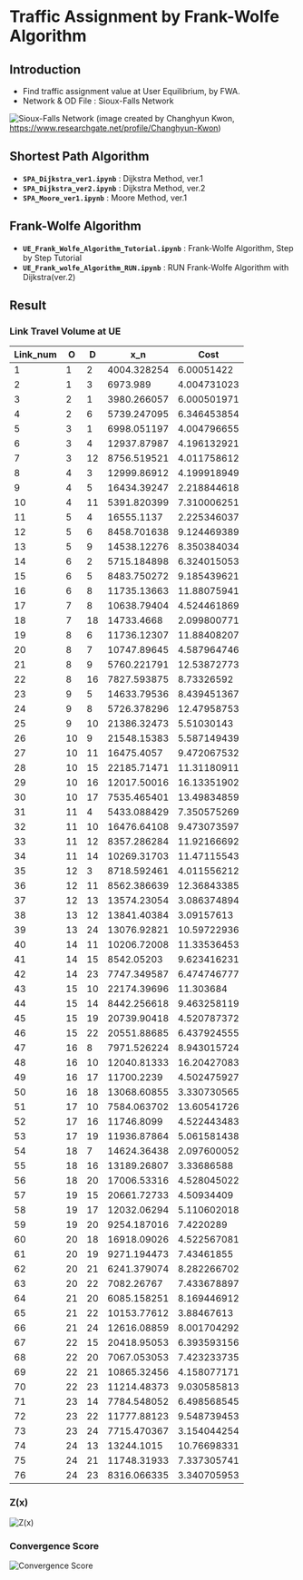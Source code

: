 # Traffic Assignment by Frank-Wolfe Algorithm
## Introduction
* Find traffic assignment value at User Equilibrium, by FWA.
* Network & OD File : Sioux-Falls Network

![Sioux-Falls Network](/dataset/Sioux-Falls-Network_img.jpg)
(image created by Changhyun Kwon, https://www.researchgate.net/profile/Changhyun-Kwon)

## Shortest Path Algorithm
* **`SPA_Dijkstra_ver1.ipynb`** : Dijkstra Method, ver.1
* **`SPA_Dijkstra_ver2.ipynb`** : Dijkstra Method, ver.2
* **`SPA_Moore_ver1.ipynb`** : Moore Method, ver.1

## Frank-Wolfe Algorithm
* **`UE_Frank_Wolfe_Algorithm_Tutorial.ipynb`** : Frank-Wolfe Algorithm, Step by Step Tutorial
* **`UE_Frank_wolfe_Algorithm_RUN.ipynb`** : RUN Frank-Wolfe Algorithm with Dijkstra(ver.2)

## Result
### Link Travel Volume at UE
|Link_num|O|D|x_n|Cost|
|---|---|---|---|---|
|1|1	|2	|4004.328254	|6.00051422|
|2|1	|3	|6973.989	|4.004731023|
|3	|2	|1	|3980.266057	|6.000501971|
|4	|2	|6	|5739.247095	|6.346453854|
|5	|3	|1	|6998.051197	|4.004796655|
|6	|3	|4	|12937.87987	|4.196132921|
|7	|3	|12	|8756.519521	|4.011758612|
|8	|4	|3	|12999.86912	|4.199918949|
|9	|4	|5	|16434.39247	|2.218844618|
|10	|4	|11	|5391.820399	|7.310006251|
|11	|5	|4	|16555.1137	|2.225346037|
|12	|5	|6	|8458.701638	|9.124469389|
|13	|5	|9	|14538.12276	|8.350384034|
|14	|6	|2	|5715.184898	|6.324015053|
|15	|6	|5	|8483.750272	|9.185439621|
|16	|6	|8	|11735.13663	|11.88075941|
|17	|7	|8	|10638.79404	|4.524461869|
|18	|7	|18	|14733.4668	|2.099800771|
|19	|8	|6	|11736.12307	|11.88408207|
|20	|8	|7	|10747.89645	|4.587964746|
|21	|8	|9	|5760.221791	|12.53872773|
|22	|8	|16	|7827.593875	|8.73326592|
|23	|9	|5	|14633.79536	|8.439451367|
|24	|9	|8	|5726.378296	|12.47958753|
|25	|9	|10	|21386.32473	|5.51030143|
|26	|10	|9	|21548.15383	|5.587149439|
|27	|10	|11	|16475.4057	|9.472067532|
|28	|10	|15	|22185.71471	|11.31180911|
|29	|10	|16	|12017.50016	|16.13351902|
|30	|10	|17	|7535.465401	|13.49834859|
|31	|11	|4	|5433.088429	|7.350575269|
|32	|11	|10	|16476.64108	|9.473073597|
|33	|11	|12	|8357.286284	|11.92166692|
|34	|11	|14	|10269.31703	|11.47115543|
|35	|12	|3	|8718.592461	|4.011556212|
|36	|12	|11	|8562.386639	|12.36843385|
|37	|12	|13	|13574.23054	|3.086374894|
|38	|13	|12	|13841.40384	|3.09157613|
|39	|13	|24	|13076.92821	|10.59722936|
|40	|14	|11	|10206.72008	|11.33536453|
|41	|14	|15	|8542.05203	|9.623416231|
|42	|14	|23	|7747.349587	|6.474746777|
|43	|15	|10	|22174.39696	|11.303684|
|44	|15	|14	|8442.256618	|9.463258119|
|45	|15	|19	|20739.90418	|4.520787372|
|46	|15	|22	|20551.88685	|6.437924555|
|47	|16	|8	|7971.526224	|8.943015724|
|48	|16	|10	|12040.81333	|16.20427083|
|49	|16	|17	|11700.2239	|4.502475927|
|50	|16	|18	|13068.60855	|3.330730565|
|51	|17	|10	|7584.063702	|13.60541726|
|52	|17	|16	|11746.8099	|4.522443483|
|53	|17	|19	|11936.87864	|5.061581438|
|54	|18	|7	|14624.36438	|2.097600052|
|55	|18	|16	|13189.26807	|3.33686588|
|56	|18	|20	|17006.53316	|4.528045022|
|57	|19	|15	|20661.72733	|4.50934409|
|58	|19	|17	|12032.06294	|5.110602018|
|59	|19	|20	|9254.187016	|7.4220289|
|60	|20	|18	|16918.09026	|4.522567081|
|61	|20	|19	|9271.194473	|7.43461855|
|62	|20	|21	|6241.379074	|8.282266702|
|63	|20	|22	|7082.26767	|7.433678897|
|64	|21	|20	|6085.158251	|8.169446912|
|65	|21	|22	|10153.77612	|3.88467613|
|66	|21	|24	|12616.08859	|8.001704292|
|67	|22	|15	|20418.95053	|6.393593156|
|68	|22	|20	|7067.053053	|7.423233735|
|69	|22	|21	|10865.32456	|4.158077171|
|70	|22	|23	|11214.48373	|9.030585813|
|71	|23	|14	|7784.548052	|6.498568545|
|72	|23	|22	|11777.88123	|9.548739453|
|73	|23	|24	|7715.470367	|3.154044254|
|74	|24	|13	|13244.1015	|10.76698331|
|75	|24	|21	|11748.31933	|7.337305741|
|76	|24	|23	|8316.066335	|3.340705953|


### Z(x)
![Z(x)](/result/z.jpg)
### Convergence Score
![Convergence Score](/result/convergence_score.jpg)